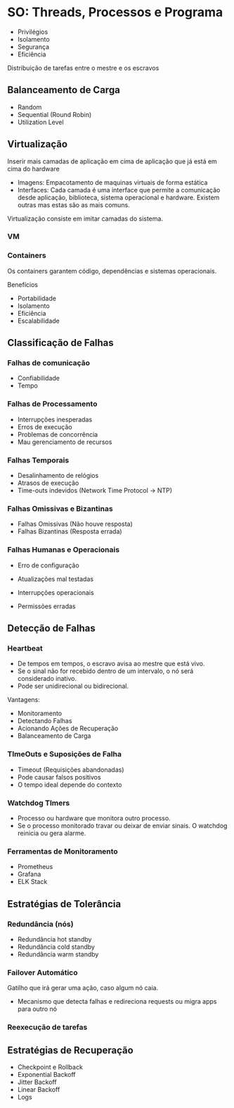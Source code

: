 # SO: Threads, Processos e Programa

- Privilégios
- Isolamento
- Segurança
- Eficiência

Distribuição de tarefas entre o mestre e os escravos

## Balanceamento de Carga

- Random
- Sequential (Round Robin)
- Utilization Level

## Virtualização

Inserir mais camadas de aplicação em cima de aplicação que já está em cima do hardware

- Imagens: Empacotamento de maquinas virtuais de forma estática
- Interfaces: Cada camada é uma interface que permite a comunicação desde aplicação, biblioteca, sistema operacional e hardware. Existem outras mas estas são as mais comuns.

Virtualização consiste em imitar camadas do sistema.

### VM

### Containers

Os containers garantem código, dependências e sistemas operacionais.

Benefícios

- Portabilidade
- Isolamento
- Eficiência
- Escalabilidade

## Classificação de Falhas

### Falhas de comunicação

- Confiabilidade
- Tempo

### Falhas de Processamento

- Interrupções inesperadas
- Erros de execução
- Problemas de concorrência
- Mau gerenciamento de recursos

### Falhas Temporais

- Desalinhamento de relógios
- Atrasos de execução
- Time-outs indevidos (Network Time Protocol -> NTP)

### Falhas Omissivas e Bizantinas

- Falhas Omissivas (Não houve resposta)
- Falhas Bizantinas (Resposta errada)

### Falhas Humanas e Operacionais

- Erro de configuração
- Atualizações mal testadas

- Interrupções operacionais
- Permissões erradas

## Detecção de Falhas

### Heartbeat

- De tempos em tempos, o escravo avisa ao mestre que está vivo.
- Se o sinal não for recebido dentro de um intervalo, o nó será considerado inativo.
- Pode ser unidirecional ou bidirecional.

Vantagens:

- Monitoramento
- Detectando Falhas
- Acionando Ações de Recuperação
- Balanceamento de Carga

### TImeOuts e Suposições de Falha

- Timeout (Requisições abandonadas)
- Pode causar falsos positivos
- O tempo ideal depende do contexto

### Watchdog TImers

- Processo ou hardware que monitora outro processo.
- Se o processo monitorado travar ou deixar de enviar sinais. O watchdog reinicia ou gera alarme.

### Ferramentas de Monitoramento

- Prometheus
- Grafana
- ELK Stack

## Estratégias de Tolerância

### Redundância (nós)

- Redundância hot standby
- Redundância cold standby
- Redundância warm standby

### Failover Automático

Gatilho que irá gerar uma ação, caso algum nó caia.

- Mecanismo que detecta falhas e redireciona requests ou migra apps para outro nó

### Reexecução de tarefas

## Estratégias de Recuperação

- Checkpoint e Rollback
- Exponential Backoff
- Jitter Backoff
- Linear Backoff
- Logs
